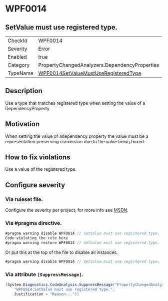 # WPF0014
## SetValue must use registered type.

<!-- start generated table -->
<table>
<tr>
  <td>CheckId</td>
  <td>WPF0014</td>
</tr>
<tr>
  <td>Severity</td>
  <td>Error</td>
</tr>
<tr>
  <td>Enabled</td>
  <td>true</td>
</tr>
<tr>
  <td>Category</td>
  <td>PropertyChangedAnalyzers.DependencyProperties</td>
</tr>
<tr>
  <td>TypeName</td>
  <td><a href="https://github.com/DotNetAnalyzers/PropertyChangedAnalyzers/blob/master/PropertyChangedAnalyzers.Analyzers/DependencyProperties/WPF0014SetValueMustUseRegisteredType.cs">WPF0014SetValueMustUseRegisteredType</a></td>
</tr>
</table>
<!-- end generated table -->

## Description

Use a type that matches registered type when setting the value of a DependencyProperty

## Motivation

When setting the value of adependency property the value must be a representation preserving conversion due to the value being boxed.

## How to fix violations

Use a value of the registered type.

<!-- start generated config severity -->
## Configure severity

### Via ruleset file.

Configure the severity per project, for more info see [MSDN](https://msdn.microsoft.com/en-us/library/dd264949.aspx).

### Via #pragma directive.
```C#
#pragma warning disable WPF0014 // SetValue must use registered type.
Code violating the rule here
#pragma warning restore WPF0014 // SetValue must use registered type.
```

Or put this at the top of the file to disable all instances.
```C#
#pragma warning disable WPF0014 // SetValue must use registered type.
```

### Via attribute `[SuppressMessage]`.

```C#
[System.Diagnostics.CodeAnalysis.SuppressMessage("PropertyChangedAnalyzers.DependencyProperties", 
    "WPF0014:SetValue must use registered type.", 
    Justification = "Reason...")]
```
<!-- end generated config severity -->